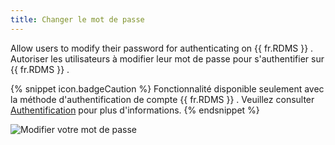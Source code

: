 ```yaml
---
title: Changer le mot de passe
---
```

Allow users to modify their password for authenticating on {{ fr.RDMS }} . Autoriser les utilisateurs à modifier leur mot de passe pour s'authentifier sur {{ fr.RDMS }} .  

{% snippet icon.badgeCaution %} 
Fonctionnalité disponible seulement avec la méthode d'authentification de compte {{ fr.RDMS }} . Veuillez consulter [Authentification](/fr/server/web-interface/administration/configuration/server-settings/general/authentication/) pour plus d'informations. 
{% endsnippet %}
 
![Modifier votre mot de passe](https://webdevolutions.azureedge.net/docs/fr/server/ServerOp8020.png) 
